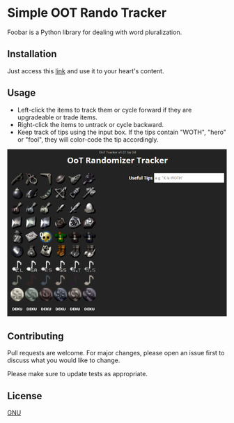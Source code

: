 # Simple OOT Rando Tracker

Foobar is a Python library for dealing with word pluralization.

## Installation

Just access this [link](https://fgil90.github.io/OoT-randomizer-tracker/) and use it to your heart's content.

## Usage

* Left-click the items to track them or cycle forward if they are upgradeable or trade items.
* Right-click the items to untrack or cycle backward. 
* Keep track of tips using the input box. If the tips contain "WOTH", "hero" or "fool", they will color-code the tip accordingly.

![](./ss.png)

## Contributing
Pull requests are welcome. For major changes, please open an issue first to discuss what you would like to change.

Please make sure to update tests as appropriate.

## License
[GNU](https://choosealicense.com/licenses/gpl-3.0/)
